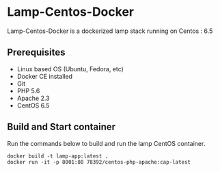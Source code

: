 # Lamp-Centos-Docker

Lamp-Centos-Docker is a dockerized lamp stack running on Centos : 6.5 

## Prerequisites

- Linux based OS (Ubuntu, Fedora, etc)
- Docker CE installed
- Git
- PHP 5.6
- Apache 2.3
- CentOS 6.5


## Build and Start container

Run the commands below to build and run the lamp CentOS container.


    docker build -t lamp-app:latest .
    docker run -it -p 8001:80 78392/centos-php-apache:cap-latest
